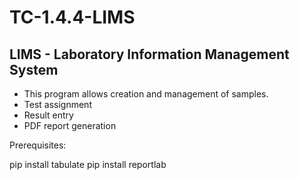 # TC-1.4.4-LIMS
## LIMS - Laboratory Information Management System
- This program allows creation and management of samples.
- Test assignment
- Result entry
- PDF report generation

Prerequisites:

pip install tabulate
pip install reportlab
